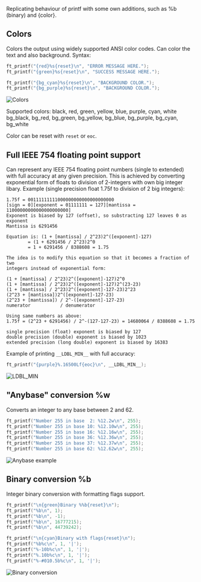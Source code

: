 Replicating behaviour of printf with some own additions, such as %b (binary) and {color}.

## Colors
Colors the output using widely supported ANSI color codes. Can color the text and also background. Syntax:
```c
ft_printf("{red}%s{reset}\n", "ERROR MESSAGE HERE.");
ft_printf("{green}%s{reset}\n", "SUCCESS MESSAGE HERE.");

ft_printf("{bg_cyan}%s{reset}\n", "BACKGROUND COLOR.");
ft_printf("{bg_purple}%s{reset}\n", "BACKGROUND COLOR.");
```
<img src="https://i.imgur.com/KN7tz2d.png" alt="Colors">

Supported colors:
black, red, green, yellow, blue, purple, cyan, white
bg_black, bg_red, bg_green, bg_yellow, bg_blue, bg_purple, bg_cyan, bg_white

Color can be reset with ```reset``` or ```eoc```.

## Full IEEE 754 floating point support
Can represent any IEEE 754 floating point numbers (single to extended) with full accuracy at any given precision. This is achieved by converting exponential form of floats to division of 2-integers with own big integer libary. 
Example (single precision float 1.75f to division of 2 big integers):


    1.75f = 00111111111000000000000000000000
    [sign = 0][exponent = 01111111 = 127][mantissa = 11000000000000000000000]
    Exponent is biased by 127 (offset), so substracting 127 leaves 0 as exponent
    Mantissa is 6291456

    Equation is: (1 + [mantissa] / 2^23)2^([exponent]-127)
            = (1 + 6291456 / 2^23)2^0
            = 1 + 6291456 / 8388608 = 1.75

    The idea is to modify this equation so that it becomes a fraction of two
    integers instead of exponential form:

    (1 + [mantissa] / 2^23)2^([exponent]-127)2^0
    (1 + [mantissa] / 2^23)2^([exponent]-127)2^(23-23)
    (1 + [mantissa] / 2^23)2^([exponent]-127-23)2^23
    (2^23 + [mantissa])2^([exponent]-127-23)
    (2^23 + [mantissa]) / 2^-([exponent]-127-23)
    numerator           / denumerator

    Using same numbers as above:
    1.75f = (2^23 + 6291456) / 2^-(127-127-23) = 14680064 / 8388608 = 1.75

    single precision (float) exponent is biased by 127
    double precision (double) exponent is biased by 1023
    extended precision (long double) exponent is biased by 16383

Example of printing ```__LDBL_MIN__``` with full accuracy:

```c
ft_printf("{purple}%.16500Lf{eoc}\n", __LDBL_MIN__);
```

<img src="https://i.imgur.com/Fnobhwt.png" alt="LDBL_MIN">

## "Anybase" conversion %w
Converts an integer to any base between 2 and 62.
```c
ft_printf("Number 255 in base  2: %12.2w\n", 255);
ft_printf("Number 255 in base 10: %12.10w\n", 255);
ft_printf("Number 255 in base 16: %12.16w\n", 255);
ft_printf("Number 255 in base 36: %12.36w\n", 255);
ft_printf("Number 255 in base 37: %12.37w\n", 255);
ft_printf("Number 255 in base 62: %12.62w\n", 255);
```

<img src="https://i.imgur.com/cuWtKpe.png" alt="Anybase example">

## Binary conversion %b
Integer binary conversion with formatting flags support.
```c
ft_printf("\n{green}Binary %%b{reset}\n");
ft_printf("%b\n", 1);
ft_printf("%b\n", -1);
ft_printf("%b\n", 16777215);
ft_printf("%b\n", 44739242);

ft_printf("\n{cyan}Binary with flags{reset}\n");
ft_printf("%b%c\n", 1, '|');
ft_printf("%-10b%c\n", 1, '|');
ft_printf("%.10b%c\n", 1, '|');
ft_printf("%-#010.5b%c\n", 1, '|');
```

<img src="https://i.imgur.com/KFJ1clH.png" alt="Binary conversion">